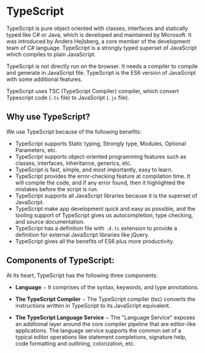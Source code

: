 # TypeScript

TypeScript is pure object oriented with classes, interfaces and statically typed like C# or Java, which is developed and maintained by Microsoft. It was introduced by Anders Hejlsberg, a core member of the development team of C# language. TypeScript is a strongly typed superset of JavaScript which compiles to plain JavaScript.

TypeScript is not directly run on the browser. It needs a compiler to compile and generate in JavaScript file. TypeScript is the ES6 version of JavaScript with some additional features.

TypeScript uses TSC (TypeScript Compiler) compiler, which convert Typescript code (`.ts` file) to JavaScript (`.js` file).

## Why use TypeScript?

We use TypeScript because of the following benefits:

- TypeScript supports Static typing, Strongly type, Modules, Optional Parameters, etc.
- TypeScript supports object-oriented programming features such as classes, interfaces, inheritance, generics, etc.
- TypeScript is fast, simple, and most importantly, easy to learn.
- TypeScript provides the error-checking feature at compilation time. It will compile the code, and if any error found, then it highlighted the mistakes before the script is run.
- TypeScript supports all JavaScript libraries because it is the superset of JavaScript.
- TypeScript make app development quick and easy as possible, and the tooling support of TypeScript gives us autocompletion, type checking, and source documentation.
- TypeScript has a definition file with `.d.ts` extension to provide a definition for external JavaScript libraries like jQuery.
- TypeScript gives all the benefits of ES6 plus more productivity.

## Components of TypeScript:

At its heart, TypeScript has the following three components:

- **Language** − It comprises of the syntax, keywords, and type annotations.

- **The TypeScript Compiler** − The TypeScript compiler (tsc) converts the instructions written in TypeScript to its JavaScript equivalent.

- **The TypeScript Language Service** − The "Language Service" exposes an additional layer around the core compiler pipeline that are editor-like applications. The language service supports the common set of a typical editor operations like statement completions, signature help, code formatting and outlining, colorization, etc.